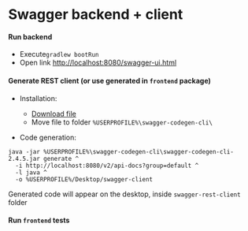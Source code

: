 # Swagger backend + client
#### Run backend
* Execute`gradlew bootRun`
* Open link [http://localhost:8080/swagger-ui.html]()

#### Generate REST client (or use generated in `frontend` package)
* Installation:
    * [Download file](http://central.maven.org/maven2/io/swagger/swagger-codegen-cli/2.4.5/swagger-codegen-cli-2.4.5.jar)
    * Move file to folder `%USERPROFILE%\swagger-codegen-cli\`
    
* Code generation:
```
java -jar %USERPROFILE%\swagger-codegen-cli\swagger-codegen-cli-2.4.5.jar generate ^
  -i http://localhost:8080/v2/api-docs?group=default ^
  -l java ^
  -o %USERPROFILE%/Desktop/swagger-client
```
Generated code will appear on the desktop, inside `swagger-rest-client` folder

#### Run `frontend` tests
